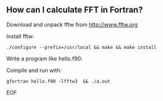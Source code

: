 How can I calculate FFT in Fortran?
-----------------------------------

Download and unpack fftw from http://www.fftw.org

Install fftw:

    ./configure --prefix=/usr/local && make && make install

Write a program like hello.f90:

Compile and run with:

    gfortran hello.f90 -lfftw3  && ./a.out

EOF
